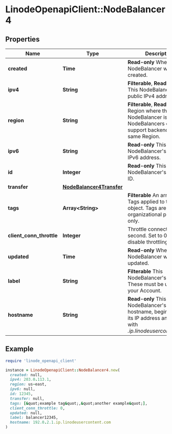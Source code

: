 # LinodeOpenapiClient::NodeBalancer4

## Properties

| Name | Type | Description | Notes |
| ---- | ---- | ----------- | ----- |
| **created** | **Time** | __Read-only__ When this NodeBalancer was created. | [optional][readonly] |
| **ipv4** | **String** | __Filterable__, __Read-only__ This NodeBalancer&#39;s public IPv4 address. | [optional][readonly] |
| **region** | **String** | __Filterable__, __Read-only__ The Region where this NodeBalancer is located. NodeBalancers only support backends in the same Region. | [optional][readonly] |
| **ipv6** | **String** | __Read-only__ This NodeBalancer&#39;s public IPv6 address. | [optional][readonly] |
| **id** | **Integer** | __Read-only__ This NodeBalancer&#39;s unique ID. | [optional][readonly] |
| **transfer** | [**NodeBalancer4Transfer**](NodeBalancer4Transfer.md) |  | [optional] |
| **tags** | **Array&lt;String&gt;** | __Filterable__ An array of Tags applied to this object.  Tags are for organizational purposes only. | [optional] |
| **client_conn_throttle** | **Integer** | Throttle connections per second.  Set to 0 (zero) to disable throttling. | [optional] |
| **updated** | **Time** | __Read-only__ When this NodeBalancer was last updated. | [optional][readonly] |
| **label** | **String** | __Filterable__ This NodeBalancer&#39;s label. These must be unique on your Account. | [optional] |
| **hostname** | **String** | __Read-only__ This NodeBalancer&#39;s hostname, beginning with its IP address and ending with _.ip.linodeusercontent.com_. | [optional][readonly] |

## Example

```ruby
require 'linode_openapi_client'

instance = LinodeOpenapiClient::NodeBalancer4.new(
  created: null,
  ipv4: 203.0.113.1,
  region: us-east,
  ipv6: null,
  id: 12345,
  transfer: null,
  tags: [&quot;example tag&quot;,&quot;another example&quot;],
  client_conn_throttle: 0,
  updated: null,
  label: balancer12345,
  hostname: 192.0.2.1.ip.linodeusercontent.com
)
```


